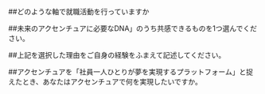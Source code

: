 ##どのような軸で就職活動を行っていますか　

##未来のアクセンチュアに必要なDNA」のうち共感できるものを1つ選んでください。

##上記を選択した理由をご自身の経験をふまえて記述してください。

##アクセンチュアを「社員一人ひとりが夢を実現するプラットフォーム」と捉えたとき、あなたはアクセンチュアで何を実現したいですか。

##
